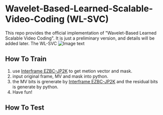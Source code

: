 # Wavelet-Based-Learned-Scalable-Video-Coding (WL-SVC)
This repo provides the official implementation of "Wavelet-Based Learned Scalable Video Coding". It is just a preliminary version, and details will be added later. The WL-SVC ![Image text](https://raw.github.com/yourName/repositpry/master/yourprojectName/img-folder/test.jpg)
## How To Train
1. use [Interframe EZBC-JP2K](https://ecse.rpi.edu/interframevideocoding/) to get metion vector and mask.
2. input original frame, MV and mask into python.
3. the MV bits is grenerate by [Interframe EZBC-JP2K](https://ecse.rpi.edu/interframevideocoding/) and the residual bits is generate by python.
4. Have fun!
## How To Test
